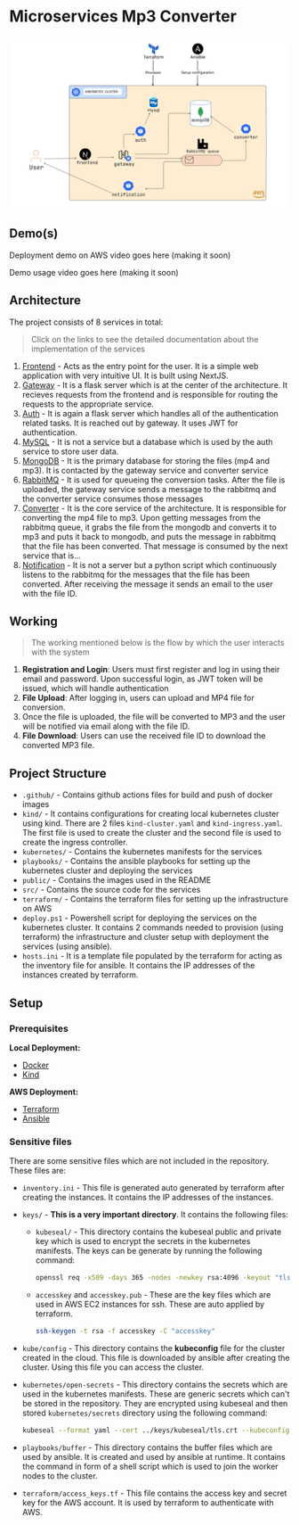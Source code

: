 # Microservices Mp3 Converter

![architecture](./public/imgs/architecture-diagram.png)

## Demo(s)

Deployment demo on AWS video goes here (making it soon)

Demo usage video goes here (making it soon)

## Architecture

The project consists of 8 services in total:

> Click on the links to see the detailed documentation about the implementation of the services

1. [Frontend](./src/frontend/) - Acts as the entry point for the user. It is a simple web application with very intuitive UI. It is built using NextJS.
2. [Gateway](./src/gateway/) - It is a flask server which is at the center of the architecture. It recieves requests from the frontend and is responsible for routing the requests to the appropriate service.
3. [Auth](./src/auth/) - It is again a flask server which handles all of the authentication related tasks. It is reached out by gateway. It uses JWT for authentication.
4. [MySQL](./kubernetes/manifests/mysql/) - It is not a service but a database which is used by the auth service to store user data.
5. [MongoDB](./kubernetes/manifests/mongodb/) - It is the primary database for storing the files (mp4 and mp3). It is contacted by the gateway service and converter service
6. [RabbitMQ](./kubernetes/manifests/rabbit/) - It is used for queueing the conversion tasks. After the file is uploaded, the gateway service sends a message to the rabbitmq and the converter service consumes those messages
7. [Converter](./src/converter/) - It is the core service of the architecture. It is responsible for converting the mp4 file to mp3. Upon getting messages from the rabbitmq queue, it grabs the file from the mongodb and converts it to mp3 and puts it back to mongodb, and puts the message in rabbitmq that the file has been converted. That message is consumed by the next service that is...
8. [Notification](./src/notification/) - It is not a server but a python script which continuously listens to the rabbitmq for the messages that the file has been converted. After receiving the message it sends an email to the user with the file ID.

## Working

> The working mentioned below is the flow by which the user interacts with the system

1. **Registration and Login**: Users must first register and log in using their email and password. Upon successful login, as JWT  token will be issued, which will handle authentication
2. **File Upload**: After logging in, users can upload and MP4 file for conversion.
3. Once the file is uploaded, the file will be converted to MP3 and the user will be notified via email along with the file ID.
4. **File Download**: Users can use the received file ID to download the converted MP3 file.

## Project Structure

- `.github/` - Contains github actions files for build and push of docker images
- `kind/` - It contains configurations for creating local kubernetes cluster using kind. There are 2 files `kind-cluster.yaml` and `kind-ingress.yaml`. The first file is used to create the cluster and the second file is used to create the ingress controller.
- `kubernetes/` - Contains the kubernetes manifests for the services
- `playbooks/` - Contains the ansible playbooks for setting up the kubernetes cluster and deploying the services
- `public/` - Contains the images used in the README
- `src/` - Contains the source code for the services
- `terraform/` - Contains the terraform files for setting up the infrastructure on AWS
- `deploy.ps1` - Powershell script for deploying the services on the kubernetes cluster. It contains 2 commands needed to provision (using terraform) the infrastructure and cluster setup with deployment the services (using ansible).
- `hosts.ini` - It is a template file populated by the terraform for acting as the inventory file for ansible. It contains the IP addresses of the instances created by terraform.

## Setup

### Prerequisites

**Local Deployment:**

- [Docker](https://docs.docker.com/get-docker/)
- [Kind](https://kind.sigs.k8s.io/docs/user/quick-start/)

**AWS Deployment:**

- [Terraform](https://learn.hashicorp.com/tutorials/terraform/install-cli)
- [Ansible](https://docs.ansible.com/ansible/latest/installation_guide/intro_installation.html)

### Sensitive files

There are some sensitive files which are not included in the repository. These files are:

- `inventory.ini` - This file is generated auto generated by terraform after creating the instances. It contains the IP addresses of the instances.
- `keys/` - **This is a very important directory**. It contains the following files:
  - `kubeseal/` - This directory contains the kubeseal public and private key which is used to encrypt the secrets in the kubernetes manifests. The keys can be generate by running the following command:

    ```bash
    openssl req -x509 -days 365 -nodes -newkey rsa:4096 -keyout "tls.key" -out "tls.crt" -subj "/CN=sealed-secret/O=sealed-secret"
    ```

  - `accesskey` and `accesskey.pub` - These are the key files which are used in AWS EC2 instances for ssh. These are auto applied by terraform.

    ```bash
    ssh-keygen -t rsa -f accesskey -C "accesskey"
    ```

- `kube/config` - This directory contains the **kubeconfig** file for the cluster created in the cloud. This file is downloaded by ansible after creating the cluster. Using this file you can access the cluster.
- `kubernetes/open-secrets` - This directory contains the secrets which are used in the kubernetes manifests. These are generic secrets which can't be stored in the repository. They are encrypted using kubeseal and then stored `kubernetes/secrets` directory using the following command:

    ```bash
    kubeseal --format yaml --cert ../keys/kubeseal/tls.crt --kubeconfig ../kube/config < regular-secret.yaml > sealed-secret.yaml
    ```

- `playbooks/buffer` - This directory contains the buffer files which are used by ansible. It is created and used by ansible at runtime. It contains the command in form of a shell script which is used to join the worker nodes to the cluster.
- `terraform/access_keys.tf` - This file contains the access key and secret key for the AWS account. It is used by terraform to authenticate with AWS.
